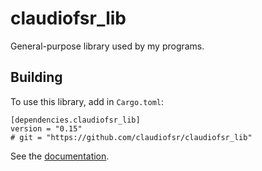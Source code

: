 # claudiofsr_lib
General-purpose library used by my programs.

## Building

To use this library, add in `Cargo.toml`:
```
[dependencies.claudiofsr_lib]
version = "0.15"
# git = "https://github.com/claudiofsr/claudiofsr_lib"

```

See the [documentation](https://docs.rs/claudiofsr_lib/latest/claudiofsr_lib/).
